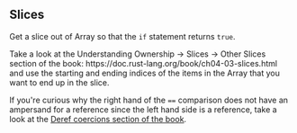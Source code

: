 ## Slices

Get a slice out of Array so that the `if` statement returns `true`.

<div class="hint">
  Take a look at the Understanding Ownership -> Slices -> Other Slices section of the book:
  https://doc.rust-lang.org/book/ch04-03-slices.html
  and use the starting and ending indices of the items in the Array that you want to end up in the slice.

  If you're curious why the right hand of the `==` comparison does not have an ampersand for a reference since the left hand side is a reference, take a look at the
  <a href ="https://doc.rust-lang.org/book/ch15-02-deref.html">Deref coercions section of the book</a>.
</div>
